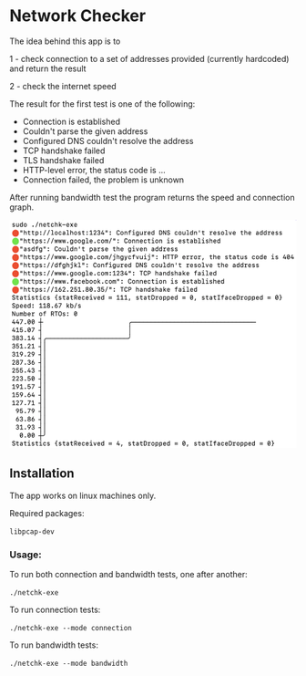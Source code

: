 # Network Checker

The idea behind this app is to 

1 - check connection to a set of addresses provided (currently hardcoded) and return the result

2 - check the internet speed


The result for the first test is one of the following:
* Connection is established
* Couldn't parse the given address
* Configured DNS couldn't resolve the address
* TCP handshake failed
* TLS handshake failed
* HTTP-level error, the status code is ...
* Connection failed, the problem is unknown


After running bandwidth test the program returns the speed and connection graph.


<img src="output.png" height="400"/>

## Installation

The app works on linux machines only.

Required packages:

`libpcap-dev`

### Usage:
To run both connection and bandwidth tests, one after another:

`./netchk-exe`


To run connection tests:

`./netchk-exe --mode connection`


To run bandwidth tests:

`./netchk-exe --mode bandwidth`

